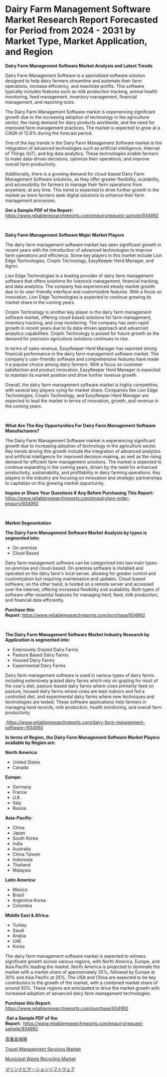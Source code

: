 <p><h1>Dairy Farm Management Software Market Research Report Forecasted for Period from 2024 -  2031 by Market Type, Market Application, and Region</h1></p><p><strong>Dairy Farm Management Software Market Analysis and Latest Trends</strong></p>
<p><p>Dairy Farm Management Software is a specialized software solution designed to help dairy farmers streamline and automate their farm operations, increase efficiency, and maximize profits. This software typically includes features such as milk production tracking, animal health monitoring, feed management, inventory management, financial management, and reporting tools.</p><p>The Dairy Farm Management Software market is experiencing significant growth due to the increasing adoption of technology in the agriculture sector, the rising demand for dairy products worldwide, and the need for improved farm management practices. The market is expected to grow at a CAGR of 12.6% during the forecast period.</p><p>One of the key trends in the Dairy Farm Management Software market is the integration of advanced technologies such as artificial intelligence, Internet of Things (IoT), and big data analytics. These technologies enable farmers to make data-driven decisions, optimize their operations, and improve overall farm productivity.</p><p>Additionally, there is a growing demand for cloud-based Dairy Farm Management Software solutions, as they offer greater flexibility, scalability, and accessibility for farmers to manage their farm operations from anywhere, at any time. This trend is expected to drive further growth in the market as more farmers seek digital solutions to enhance their farm management processes.</p></p>
<p><strong>Get a Sample PDF of the Report:&nbsp;</strong> <a href="https://www.reliableresearchreports.com/enquiry/request-sample/934992">https://www.reliableresearchreports.com/enquiry/request-sample/934992</a></p>
<p>&nbsp;</p>
<p><strong>Dairy Farm Management Software Major Market Players</strong></p>
<p><p>The dairy farm management software market has seen significant growth in recent years with the introduction of advanced technologies to improve farm operations and efficiency. Some key players in this market include Lion Edge Technologies, CropIn Technology, EasyKeeper Herd Manager, and Agrivi.</p><p>Lion Edge Technologies is a leading provider of dairy farm management software that offers solutions for livestock management, financial tracking, and data analytics. The company has experienced steady market growth due to its user-friendly interface and customizable features. With a focus on innovation, Lion Edge Technologies is expected to continue growing its market share in the coming years.</p><p>CropIn Technology is another key player in the dairy farm management software market, offering cloud-based solutions for farm management, inventory tracking, and crop monitoring. The company has seen rapid growth in recent years due to its data-driven approach and advanced analytics capabilities. CropIn Technology is poised for future growth as the demand for precision agriculture solutions continues to rise.</p><p>In terms of sales revenue, EasyKeeper Herd Manager has reported strong financial performance in the dairy farm management software market. The company's user-friendly software and comprehensive features have made it a popular choice among dairy farmers. With a focus on customer satisfaction and product innovation, EasyKeeper Herd Manager is expected to maintain its market position and drive further revenue growth.</p><p>Overall, the dairy farm management software market is highly competitive, with several key players vying for market share. Companies like Lion Edge Technologies, CropIn Technology, and EasyKeeper Herd Manager are expected to lead the market in terms of innovation, growth, and revenue in the coming years.</p></p>
<p>&nbsp;</p>
<p><strong>What Are The Key Opportunities For Dairy Farm Management Software Manufacturers?</strong></p>
<p><p>The Dairy Farm Management Software market is experiencing significant growth due to increasing adoption of technology in the agriculture sector. Key trends driving this growth include the integration of advanced analytics and artificial intelligence for improved decision-making, as well as the rising demand for efficient farm management solutions. The market is expected to continue expanding in the coming years, driven by the need for enhanced productivity, sustainability, and profitability in dairy farming operations. Key players in the industry are focusing on innovation and strategic partnerships to capitalize on this growing market opportunity.</p></p>
<p><strong>Inquire or Share Your Questions If Any Before Purchasing This Report:</strong> <a href="https://www.reliableresearchreports.com/enquiry/pre-order-enquiry/934992">https://www.reliableresearchreports.com/enquiry/pre-order-enquiry/934992</a></p>
<p>&nbsp;</p>
<p><strong>Market Segmentation</strong></p>
<p><strong>The Dairy Farm Management Software Market Analysis by types is segmented into:</strong></p>
<p><ul><li>On-premise</li><li>Cloud Based</li></ul></p>
<p><p>Dairy farm management software can be categorized into two main types: on-premise and cloud-based. On-premise software is installed and operated on the dairy farm's local server, allowing for greater control and customization but requiring maintenance and updates. Cloud-based software, on the other hand, is hosted on a remote server and accessed over the internet, offering increased flexibility and scalability. Both types of software offer essential features for managing herd, feed, milk production, and financial data efficiently.</p></p>
<p><strong>Purchase this Report:&nbsp;</strong><a href="https://www.reliableresearchreports.com/purchase/934992">https://www.reliableresearchreports.com/purchase/934992</a></p>
<p>&nbsp;</p>
<p><strong>The Dairy Farm Management Software Market Industry Research by Application is segmented into:</strong></p>
<p><ul><li>Extensively Grazed Dairy Farms</li><li>Pasture Based Dairy Farms</li><li>Housed Dairy Farms</li><li>Experimental Dairy Farms</li></ul></p>
<p><p>Dairy farm management software is used in various types of dairy farms including extensively grazed dairy farms which rely on grazing for most of the cow's diet, pasture-based dairy farms where cows primarily feed on pasture, housed dairy farms where cows are kept indoors and fed a controlled diet, and experimental dairy farms where new techniques and technologies are tested. These software applications help farmers in managing herd records, milk production, health monitoring, and overall farm productivity.</p></p>
<p><a href="https://www.reliableresearchreports.com/dairy-farm-management-software-r934992">&nbsp;https://www.reliableresearchreports.com/dairy-farm-management-software-r934992</a></p>
<p><strong>In terms of Region, the Dairy Farm Management Software Market Players available by Region are:</strong></p>
<p>
    <p> <strong> North America: </strong>
        <ul>
            <li>United States</li>
            <li>Canada</li>
        </ul>
        </p> 
    <p> <strong> Europe: </strong>
        <ul>
            <li>Germany</li>
            <li>France</li>
            <li>U.K.</li>
            <li>Italy</li>
            <li>Russia</li>
        </ul>
        </p> 
    <p> <strong> Asia-Pacific: </strong>
        <ul>
            <li>China</li>
            <li>Japan</li>
            <li>South Korea</li>
            <li>India</li>
            <li>Australia</li>
            <li>China Taiwan</li>
            <li>Indonesia</li>
            <li>Thailand</li>
            <li>Malaysia</li>
        </ul>
        </p> 
    <p> <strong> Latin America: </strong>
        <ul>
            <li>Mexico</li>
            <li>Brazil</li>
            <li>Argentina Korea</li>
            <li>Colombia</li>
        </ul>
        </p> 
    <p> <strong> Middle East & Africa: </strong>
        <ul>
            <li>Turkey</li>
            <li>Saudi</li>
            <li>Arabia</li>
            <li>UAE</li>
            <li>Korea</li>
        </ul>
    </p>
    </p>
<p><p>The dairy farm management software market is expected to witness significant growth across various regions, with North America, Europe, and Asia Pacific leading the market. North America is projected to dominate the market with a market share of approximately 35%, followed by Europe at 30% and Asia Pacific at 25%. The USA and China are expected to be key contributors to the growth of the market, with a combined market share of around 50%. These regions are anticipated to drive the market growth with increased adoption of advanced dairy farm management technologies.</p></p>
<p><strong>Purchase this Report: </strong><a href="https://www.reliableresearchreports.com/purchase/934992">https://www.reliableresearchreports.com/purchase/934992</a></p>
<p>&nbsp;<strong>Get a Sample PDF of the Report:&nbsp;&nbsp;</strong><a href="https://www.reliableresearchreports.com/enquiry/request-sample/934992">https://www.reliableresearchreports.com/enquiry/request-sample/934992</a></p>
<p><strong></strong></p>
<p><p><a href="https://github.com/klon646/Market-Research-Report-List-1/blob/main/323035355185.md">貴重品保険</a></p><p><a href="https://www.linkedin.com/pulse/travel-management-services-market-comprehensive-assessment-ap6uc">Travel Management Services Market</a></p><p><a href="https://www.linkedin.com/pulse/municipal-waste-recycling-market-furnishes-information-ehvze">Municipal Waste Recycling Market</a></p><p><a href="https://github.com/EstaSprer20231/Market-Research-Report-List-1/blob/main/235344955184.md">マリンナビゲーションソフトウェア</a></p></p>